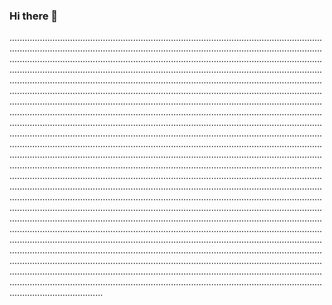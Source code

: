 ### Hi there 👋

.....................................................................................................................................................................................................................................................................................................................................................................................................................................................................................................................................................................................................................................................................................................................................................................................................................................................................................................................................................................................................................................................................................................................................................................................................................................................................................................................................................................................................................................................................................................................................................................................................................................................................................................................................................................................................................................................................................................................................................................................................................................................................................................................................................................................................................................................................................................................................................................................................................................................................................................................................................................................................................................................................................................................................................................................................................................................................................................................................................................................................................................................................................................................................
